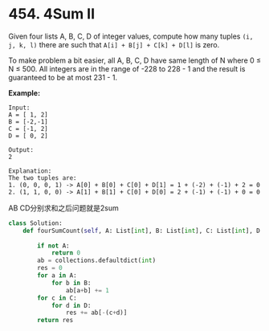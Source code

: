 # 454. 4Sum II

Given four lists A, B, C, D of integer values, compute how many tuples `(i, j, k, l)` there are such that `A[i] + B[j] + C[k] + D[l]` is zero.

To make problem a bit easier, all A, B, C, D have same length of N where 0 ≤ N ≤ 500. All integers are in the range of -228 to 228 - 1 and the result is guaranteed to be at most 231 - 1.

**Example:**

```
Input:
A = [ 1, 2]
B = [-2,-1]
C = [-1, 2]
D = [ 0, 2]

Output:
2

Explanation:
The two tuples are:
1. (0, 0, 0, 1) -> A[0] + B[0] + C[0] + D[1] = 1 + (-2) + (-1) + 2 = 0
2. (1, 1, 0, 0) -> A[1] + B[1] + C[0] + D[0] = 2 + (-1) + (-1) + 0 = 0
```

 



AB CD分别求和之后问题就是2sum



```python
class Solution:
    def fourSumCount(self, A: List[int], B: List[int], C: List[int], D: List[int]) -> int:
       
        if not A:
            return 0
        ab = collections.defaultdict(int)
        res = 0
        for a in A:
            for b in B:
                ab[a+b] += 1
        for c in C:
            for d in D:
                res += ab[-(c+d)]
        return res
```

